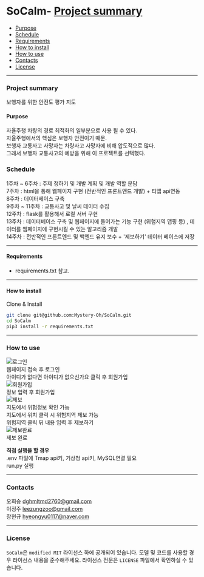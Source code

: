 # SoCalm- [Project summary](#SoCalm)
  - [Purpose](#purpose)
  - [Schedule](#schedule)
  - [Requirements](#requirements)
  - [How to install](#how-to-install)
  - [How to use](#how-to-use)
  - [Contacts](#contacts)
  - [License](#license)

---

### Project summary  

보행자를 위한 안전도 평가 지도

#### Purpose  

자율주행 차량의 경로 최적화의 일부분으로 사용 될 수 있다.  
자율주행에서의 핵심은 보행자 안전이기 때문.  
보행자 교통사고 사망자는 차량사고 사망자에 비해 압도적으로 많다.  
그래서 보행자 교통사고의 예방을 위해 이 프로젝트를 선택했다.  

### Schedule  

1주차 ~ 6주차 : 주제 정하기 및 개발 계획 및 개발 역할 분담  
7주차 : html을 통해 웹페이지 구현 (전반적인 프론트앤드 개발) + 티맵 api연동  
8주차 : 데이터베이스 구축  
9주차 ~ 11주차 : 교통사고 및 날씨 데이터 수집  
12주차 : flask를 활용해서 로컬 서버 구현  
13주차 : 데이터베이스 구축 및 웹페이지에 들어가는 기능 구현 (위험지역 맵핑 등) , 데이터를 웹페이지에 구현시킬 수 있는 알고리즘 개발  
14주차 : 전반적인 프론트엔드 및 백엔드 유지 보수 + '제보하기' 데이터 베이스에 저장  

---

#### Requirements  

* requirements.txt 참고.  

---

#### How to install  

Clone & Install  

```sh
git clone git@github.com:Mystery-Oh/SoCalm.git
cd SoCalm
pip3 install -r requirements.txt
```

---

### How to use  
![로그인](https://github.com/user-attachments/assets/eaf136fe-eed5-4980-941c-24cf1afdd995)  
웹페이지 접속 후 로그인  
아이디가 없다면 아이디가 없으신가요 클릭 후 회원가입  
![회원가입](https://github.com/user-attachments/assets/1ef9ed19-c17f-4a27-9d8a-4a1bfcdfb687)  
정보 입력 후 회원가입  
![제보](https://github.com/user-attachments/assets/6add0f31-a693-4a6d-b6e1-ee7c6038c152)  
지도에서 위험정보 확인 가능  
지도에서 위치 클릭 시 위험지역 제보 가능  
위험지역 클릭 뒤 내용 입력 후 제보하기  
![제보완료](https://github.com/user-attachments/assets/3a44fdd8-4bdc-45b5-8647-88f27cc0f5fd)  
제보 완료  

**직접 실행을 할 경우**  
.env 파일에 Tmap api키, 기상청 api키, MySQL연결 필요  
run.py 실행

---

### Contacts  

오희승 dghmltmd2760@gmail.com  
이정주 leezungzoo@gmail.com  
장현규 hyeongyu0117@naver.com  

---

### License  

`SoCalm`은 `modified MIT` 라이선스 하에 공개되어 있습니다. 모델 및 코드를 사용할 경우 라이선스 내용을 준수해주세요. 라이선스 전문은 `LICENSE` 파일에서 확인하실 수 있습니다.  

